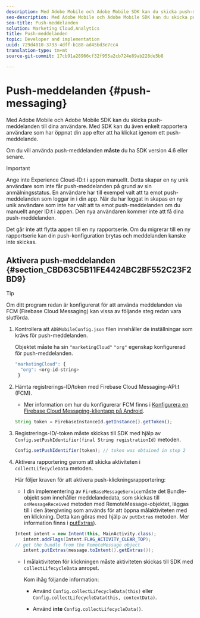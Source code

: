 ```yaml
---
description: Med Adobe Mobile och Adobe Mobile SDK kan du skicka push-meddelanden till dina användare. Med SDK kan du även enkelt rapportera användare som har öppnat din app efter att ha klickat igenom ett push-meddelande.
seo-description: Med Adobe Mobile och Adobe Mobile SDK kan du skicka push-meddelanden till dina användare. Med SDK kan du även enkelt rapportera användare som har öppnat din app efter att ha klickat igenom ett push-meddelande.
seo-title: Push-meddelanden
solution: Marketing Cloud,Analytics
title: Push-meddelanden
topic: Developer and implementation
uuid: 729d4010-3733-4dff-b188-ad45bd3e7cc4
translation-type: tm+mt
source-git-commit: 17cb91a28966cf32f955a2cb724e89ab228de5b8

---
```



# Push-meddelanden {#push-messaging}

Med Adobe Mobile och Adobe Mobile SDK kan du skicka push-meddelanden till dina användare. Med SDK kan du även enkelt rapportera användare som har öppnat din app efter att ha klickat igenom ett push-meddelande.

Om du vill använda push-meddelanden **måste** du ha SDK version 4.6 eller senare.

>[!IMPORTANT]
>
>Ange inte Experience Cloud-ID:t i appen manuellt. Detta skapar en ny unik användare som inte får push-meddelanden på grund av sin anmälningsstatus. En användare har till exempel valt att ta emot push-meddelanden som loggar in i din app. När du har loggat in skapas en ny unik användare som inte har valt att ta emot push-meddelanden om du manuellt anger ID:t i appen. Den nya användaren kommer inte att få dina push-meddelanden.
>
>Det går inte att flytta appen till en ny rapportserie. Om du migrerar till en ny rapportserie kan din push-konfiguration brytas och meddelanden kanske inte skickas.

## Aktivera push-meddelanden {#section_CBD63C5B11FE4424BC2BF552C23F2BD9}

>[!TIP]
>
>Om ditt program redan är konfigurerat för att använda meddelanden via FCM (Firebase Cloud Messaging) kan vissa av följande steg redan vara slutförda.

1. Kontrollera att `ADBMobileConfig.json` filen innehåller de inställningar som krävs för push-meddelanden.

   Objektet måste ha sin `"marketingCloud"` `"org"` egenskap konfigurerad för push-meddelanden.

   ```js
   "marketingCloud": { 
     "org": <org-id-string> 
    }
   ```

1. Hämta registrerings-ID/token med Firebase Cloud Messaging-API:t (FCM).

   * Mer information om hur du konfigurerar FCM finns i [Konfigurera en Firebase Cloud Messaging-klientapp på Android](https://firebase.google.com/docs/cloud-messaging/android/client).

   ```js
   String token = FirebaseInstanceId.getInstance().getToken();
   ```

1. Registrerings-ID/-token måste skickas till SDK med hjälp av `Config.setPushIdentifier(final String registrationId)` metoden.

   ```js
   Config.setPushIdentifier(token); // token was obtained in step 2
   ```

1. Aktivera rapportering genom att skicka aktiviteten i `collectLifecycleData` metoden.

   Här följer kraven för att aktivera push-klickningsrapportering:

   * I din implementering av `FireBaseMessageService`måste det Bundle-objekt som innehåller meddelandedata, som skickas till `onMessageReceived` metoden med RemoteMessage-objektet, läggas till i den återgivning som används för att öppna målaktiviteten med en klickning. Detta kan göras med hjälp av `putExtras` metoden. Mer information finns i [putExtras](https://developer.android.com/reference/android/content/Intent.html#putExtras(android.os.Bundle))).

   ```java
   Intent intent = new Intent(this, MainActivity.class);
      intent.addFlags(Intent.FLAG_ACTIVITY_CLEAR_TOP);
   // get the bundle from the RemoteMessage object
      intent.putExtras(message.toIntent().getExtras());
   ```

   * I målaktiviteten för klickningen måste aktiviteten skickas till SDK med `collectLifecycleData` anropet.

      Kom ihåg följande information:

      * Använd `Config.collectLifecycleData(this)` eller `Config.collectLifecycleData(this, contextData)`.

      * Använd **inte** `Config.collectLifecycleData()`.



